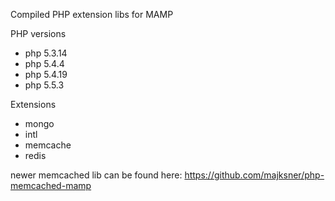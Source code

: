 Compiled PHP extension libs for MAMP

PHP versions
- php 5.3.14
- php 5.4.4
- php 5.4.19
- php 5.5.3

Extensions
 - mongo
 - intl
 - memcache
 - redis

newer memcached lib can be found here:
https://github.com/majksner/php-memcached-mamp

